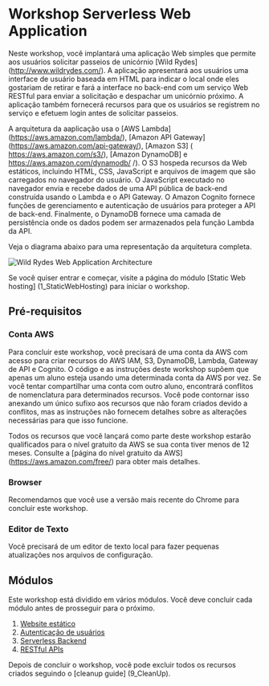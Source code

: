 # Workshop Serverless Web Application 

Neste workshop, você implantará uma aplicação Web simples que permite aos usuários solicitar passeios de unicórnio [Wild Rydes] (http://www.wildrydes.com/). A aplicação apresentará aos usuários uma interface de usuário baseada em HTML para indicar o local onde eles gostariam de retirar e fará a interface no back-end com um serviço Web RESTful para enviar a solicitação e despachar um unicórnio próximo. A aplicação também fornecerá recursos para que os usuários se registrem no serviço e efetuem login antes de solicitar passeios.

A arquitetura da aaplicação usa o [AWS Lambda] (https://aws.amazon.com/lambda/), [Amazon API Gateway] (https://aws.amazon.com/api-gateway/), [Amazon S3] ( https://aws.amazon.com/s3/), [Amazon DynamoDB] e https://aws.amazon.com/dynamodb/ /). O S3 hospeda recursos da Web estáticos, incluindo HTML, CSS, JavaScript e arquivos de imagem que são carregados no navegador do usuário. O JavaScript executado no navegador envia e recebe dados de uma API pública de back-end construída usando o Lambda e o API Gateway. O Amazon Cognito fornece funções de gerenciamento e autenticação de usuários para proteger a API de back-end. Finalmente, o DynamoDB fornece uma camada de persistência onde os dados podem ser armazenados pela função Lambda da API.

Veja o diagrama abaixo para uma representação da arquitetura completa.

![Wild Rydes Web Application Architecture](images/wildrydes-complete-architecture.png)

Se você quiser entrar e começar, visite a página do módulo [Static Web hosting] (1_StaticWebHosting) para iniciar o workshop.

## Pré-requisitos

### Conta AWS

Para concluir este workshop, você precisará de uma conta da AWS com acesso para criar recursos do AWS IAM, S3, DynamoDB, Lambda, Gateway de API e Cognito. O código e as instruções deste workshop supõem que apenas um aluno esteja usando uma determinada conta da AWS por vez. Se você tentar compartilhar uma conta com outro aluno, encontrará conflitos de nomenclatura para determinados recursos. Você pode contornar isso anexando um único sufixo aos recursos que não foram criados devido a conflitos, mas as instruções não fornecem detalhes sobre as alterações necessárias para que isso funcione.

Todos os recursos que você lançará como parte deste workshop estarão qualificados para o nível gratuito da AWS se sua conta tiver menos de 12 meses. Consulte a [página do nível gratuito da AWS] (https://aws.amazon.com/free/) para obter mais detalhes.

### Browser

Recomendamos que você use a versão mais recente do Chrome para concluir este workshop.

### Editor de Texto

Você precisará de um editor de texto local para fazer pequenas atualizações nos arquivos de configuração.

## Módulos

Este workshop está dividido em vários módulos. Você deve concluir cada módulo antes de prosseguir para o próximo.

1. [Website estático](1_StaticWebHosting)
2. [Autenticação de usuários](2_UserManagement)
3. [Serverless Backend](3_ServerlessBackend)
4. [RESTful APIs](4_RESTfulAPIs)

Depois de concluir o workshop, você pode excluir todos os recursos criados seguindo o [cleanup guide] (9_CleanUp).
